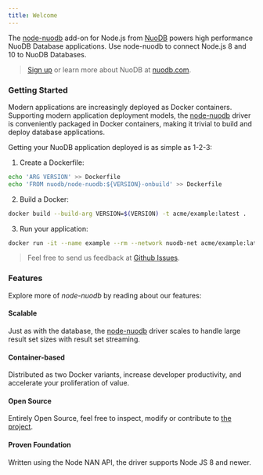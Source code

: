 ```yaml
---
title: Welcome
---
```


The [node-nuodb][0] add-on for Node.js from [NuoDB][1] powers high performance NuoDB Database applications.
Use node-nuodb to connect Node.js 8 and 10 to NuoDB Databases.

> [Sign up](https://www.nuodb.com/product/evaluate-nuodb) or learn more about NuoDB at [nuodb.com][1].

### Getting Started

Modern applications are increasingly deployed as Docker containers. Supporting
modern application deployment models, the [node-nuodb][0] driver is conveniently
packaged in Docker containers, making it trivial to build and deploy database
applications.

Getting your NuoDB application deployed is as simple as 1-2-3:


1. Create a Dockerfile:
```bash
echo 'ARG VERSION' >> Dockerfile
echo 'FROM nuodb/node-nuodb:${VERSION}-onbuild' >> Dockerfile
```
2. Build a Docker:
```bash
docker build --build-arg VERSION=$(VERSION) -t acme/example:latest .
```
3. Run your application:
```bash
docker run -it --name example --rm --network nuodb-net acme/example:latest
```

> Feel free to send us feedback at [Github Issues][2].

### Features

Explore more of *node-nuodb* by reading about our features:

#### Scalable

Just as with the database, the [node-nuodb][0] driver scales to handle large result set sizes
with result set streaming.

#### Container-based

Distributed as two Docker variants, increase developer productivity, and accelerate your
proliferation of value.

#### Open Source

Entirely Open Source, feel free to inspect, modify or contribute to [the project][0].

#### Proven Foundation

Written using the Node NAN API, the driver supports Node JS 8 and newer.

[0]: https://github.com/nuodb/node-nuodb
[1]: https://www.nuodb.com
[2]: https://github.com/nuodb/node-nuodb/issues